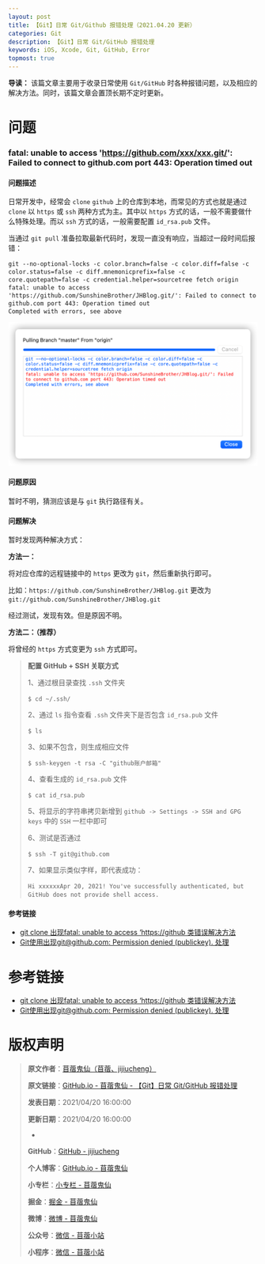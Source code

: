 ```yaml
---
layout: post
title: 【Git】日常 Git/Github 报错处理（2021.04.20 更新）
categories: Git
description: 【Git】日常 Git/GitHub 报错处理
keywords: iOS, Xcode, Git, GitHub, Error
topmost: true
---
```


**导读：** 
该篇文章主要用于收录日常使用 `Git/GitHub` 时各种报错问题，以及相应的解决方法。同时，该篇文章会置顶长期不定时更新。

# 问题

### fatal: unable to access 'https://github.com/xxx/xxx.git/': Failed to connect to github.com port 443: Operation timed out

#### 问题描述

日常开发中，经常会 `clone` `github` 上的仓库到本地，而常见的方式也就是通过 `clone` 以 `https` 或 `ssh` 两种方式为主。其中以 `https` 方式的话，一般不需要做什么特殊处理。而以 `ssh` 方式的话，一般需要配置 `id_rsa.pub` 文件。

当通过 `git pull` 准备拉取最新代码时，发现一直没有响应，当超过一段时间后报错：

```
git --no-optional-locks -c color.branch=false -c color.diff=false -c color.status=false -c diff.mnemonicprefix=false -c core.quotepath=false -c credential.helper=sourcetree fetch origin 
fatal: unable to access 'https://github.com/SunshineBrother/JHBlog.git/': Failed to connect to github.com port 443: Operation timed out
Completed with errors, see above
```

![Git-Errors-01](/images/Git/2021-04-20-Git-Errors-01.png)

#### 问题原因

暂时不明，猜测应该是与 `git` 执行路径有关。

#### 问题解决

暂时发现两种解决方式：

**方法一：**

将对应仓库的远程链接中的 `https` 更改为 `git`，然后重新执行即可。

比如：`https://github.com/SunshineBrother/JHBlog.git` 更改为 `git://github.com/SunshineBrother/JHBlog.git`

经过测试，发现有效。但是原因不明。

**方法二：（推荐）**

将曾经的 `https` 方式变更为 `ssh` 方式即可。

> **配置 GitHub + SSH 关联方式**
> 
> 1、通过根目录查找 `.ssh` 文件夹
> 
> ```$ cd ~/.ssh/```
> 
> 2、通过 `ls` 指令查看 `.ssh` 文件夹下是否包含 `id_rsa.pub` 文件
> 
> ```$ ls```
> 
> 3、如果不包含，则生成相应文件
> 
> ```$ ssh-keygen -t rsa -C "github账户邮箱"```
> 
> 4、查看生成的 `id_rsa.pub` 文件
> 
> ```$ cat id_rsa.pub```
> 
> 5、将显示的字符串拷贝新增到 `github -> Settings -> SSH and GPG keys` 中的 `SSH` 一栏中即可
> 
> 6、测试是否通过
> 
> ```$ ssh -T git@github.com```
> 
> 7、如果显示类似字样，即代表成功：
> 
> ```Hi xxxxxxApr 20, 2021! You've successfully authenticated, but GitHub does not provide shell access.```

#### 参考链接

- [git clone 出现fatal: unable to access ‘https://github 类错误解决方法](https://blog.csdn.net/gbz3300255/article/details/97103621)
- [Git使用出现git@github.com: Permission denied (publickey). 处理](https://blog.csdn.net/qq_43768946/article/details/90411154)

# 参考链接

- [git clone 出现fatal: unable to access ‘https://github 类错误解决方法](https://blog.csdn.net/gbz3300255/article/details/97103621)
- [Git使用出现git@github.com: Permission denied (publickey). 处理](https://blog.csdn.net/qq_43768946/article/details/90411154)

# 版权声明

> **原文作者**：[苜蓿鬼仙（苜蓿、jijiucheng）](https://jijiucheng.github.io/)
> 
> **原文链接**：[GitHub.io - 苜蓿鬼仙 - 【Git】日常 Git/GitHub 报错处理](https://jijiucheng.github.io/2021/04/20/Git-Errors/)
> 
> **发表日期**：2021/04/20 16:00:00
> 
> **更新日期**：2021/04/20 16:00:00
> 
> -
> 
> **GitHub**：[GitHub - jijiucheng](https://github.com/jijiucheng)
> 
> **个人博客**：[GitHub.io - 苜蓿鬼仙](https://jijiucheng.github.io)
> 
> **小专栏**：[小专栏 - 苜蓿鬼仙](https://xiaozhuanlan.com/u/6667468960)
> 
> **掘金**：[掘金 - 苜蓿鬼仙](https://juejin.im/user/5a31e95c51882533d023137d)
> 
> **微博**：[微博 - 苜蓿鬼仙](https://weibo.com/u/1585459545)
> 
> **公众号**：[微信 - 苜蓿小站](#)
> 
> **小程序**：[微信 - 苜蓿小站](#)


